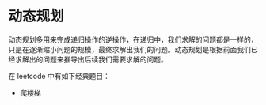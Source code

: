 # 动态规划

动态规划多用来完成递归操作的逆操作，在递归中，我们求解的问题都是一样的，只是在逐渐缩小问题的规模，最终求解出我们的问题。动态规划是根据前面我们已经求解出的问题来推导出后续我们需要求解的问题。

在 leetcode 中有如下经典题目：

- 爬楼梯
